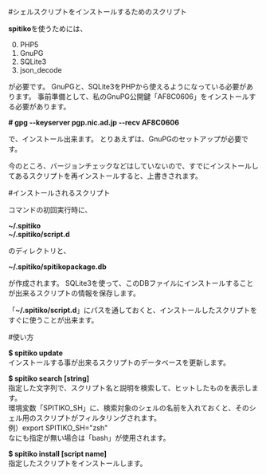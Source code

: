 #シェルスクリプトをインストールするためのスクリプト

**spitiko**を使うためには、  

0. PHP5
0. GnuPG
0. SQLite3
0. json_decode

が必要です。
GnuPGと、SQLite3をPHPから使えるようになっている必要があります。
事前準備として、私のGnuPG公開鍵「AF8C0606」をインストールする必要があります。

**\# gpg --keyserver pgp.nic.ad.jp --recv AF8C0606**

で、インストール出来ます。
とりあえずは、GnuPGのセットアップが必要です。

今のところ、バージョンチェックなどはしていないので、すでにインストールしてあるスクリプトを再インストールすると、上書きされます。

#インストールされるスクリプト

コマンドの初回実行時に、

**~/.spitiko**  
**~/.spitiko/script.d**

のディレクトリと、

**~/.spitiko/spitikopackage.db**

が作成されます。 SQLite3を使って、このDBファイルにインストールすることが出来るスクリプトの情報を保存します。

「**~/.spitiko/script.d**」にパスを通しておくと、インストールしたスクリプトをすぐに使うことが出来ます。

#使い方

**$ spitiko update**  
インストールする事が出来るスクリプトのデータベースを更新します。

**$ spitiko search [string]**  
指定した文字列で、スクリプト名と説明を検索して、ヒットしたものを表示します。  
環境変数「SPITIKO_SH」に、検索対象のシェルの名前を入れておくと、そのシェル用のスクリプトがフィルタリングされます。  
例）export SPITIKO_SH="zsh"  
なにも指定が無い場合は「bash」が使用されます。

**$ spitiko install [script name]**  
指定したスクリプトをインストールします。

